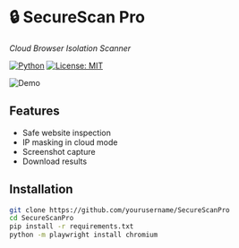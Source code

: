 # 🔒 SecureScan Pro  
*Cloud Browser Isolation Scanner*

[![Python](https://img.shields.io/badge/Python-3.10%2B-blue)](https://python.org)
[![License: MIT](https://img.shields.io/badge/License-MIT-yellow.svg)](LICENSE)

![Demo](assets/demo.gif)

## Features
- Safe website inspection
- IP masking in cloud mode
- Screenshot capture
- Download results

## Installation
```bash
git clone https://github.com/yourusername/SecureScanPro
cd SecureScanPro
pip install -r requirements.txt
python -m playwright install chromium
